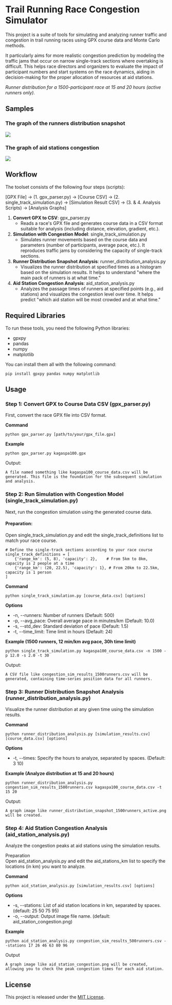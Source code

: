 # **Trail Running Race Congestion Simulator**

This project is a suite of tools for simulating and analyzing runner traffic and congestion in trail running races using GPX course data and Monte Carlo methods.

It particularly aims for more realistic congestion prediction by modeling the traffic jams that occur on narrow single-track sections where overtaking is difficult. This helps race directors and organizers to evaluate the impact of participant numbers and start systems on the race dynamics, aiding in decision-making for the proper allocation of resources at aid stations.

*Runner distribution for a 1500-participant race at 15 and 20 hours (active runners only).*

## Samples 

### The graph of the runners distribution snapshot

![](./sample/runner_distribution_snapshot_500runners_active.png)


### The graph of aid stations congestion

![](./sample/aid_station_congestion.png)

## **Workflow**

The toolset consists of the following four steps (scripts):

[GPX File] -> (1. gpx_parser.py) -> [Course CSV] -> (2. single_track_simulation.py) -> [Simulation Result CSV] -> (3. & 4. Analysis Scripts) -> [Analysis Graphs]

1. **Convert GPX to CSV**: gpx_parser.py  
   * Reads a race's GPX file and generates course data in a CSV format suitable for analysis (including distance, elevation, gradient, etc.).  
2. **Simulation with Congestion Model**: single_track_simulation.py  
   * Simulates runner movements based on the course data and parameters (number of participants, average pace, etc.). It reproduces traffic jams by considering the capacity of single-track sections.  
3. **Runner Distribution Snapshot Analysis**: runner_distribution_analysis.py  
   * Visualizes the runner distribution at specified times as a histogram based on the simulation results. It helps to understand "where the main pack of runners is at what time."  
4. **Aid Station Congestion Analysis**: aid_station_analysis.py  
   * Analyzes the passage times of runners at specified points (e.g., aid stations) and visualizes the congestion level over time. It helps predict "which aid station will be most crowded and at what time."

## **Required Libraries**

To run these tools, you need the following Python libraries:

* gpxpy  
* pandas  
* numpy  
* matplotlib

You can install them all with the following command:

```shell
pip install gpxpy pandas numpy matplotlib
```

## **Usage**

### **Step 1: Convert GPX to Course Data CSV (gpx_parser.py)**

First, convert the race GPX file into CSV format.

**Command**

```shell
python gpx_parser.py [path/to/your/gpx_file.gpx]
```

**Example**

```shell
python gpx_parser.py kagaspa100.gpx
```

Output:

```shell
A file named something like kagaspa100_course_data.csv will be generated. This file is the foundation for the subsequent simulation and analysis.
```

### **Step 2: Run Simulation with Congestion Model (single_track_simulation.py)**

Next, run the congestion simulation using the generated course data.

#### Preparation: 

Open single_track_simulation.py and edit the single_track_definitions list to match your race course.  

```shell
# Define the single-track sections according to your race course  
single_track_definitions = [  
    {'range_km': (5, 8), 'capacity': 2},    # From 5km to 8km, capacity is 2 people at a time  
    {'range_km': (20, 22.5), 'capacity': 1}, # From 20km to 22.5km, capacity is 1 person  
]
```

**Command**

```shell
python single_track_simulation.py [course_data.csv] [options]
```

**Options**

* -n, --runners: Number of runners (Default: 500)  
* -p, --avg_pace: Overall average pace in minutes/km (Default: 10.0)  
* -s, --std_dev: Standard deviation of pace (Default: 1.5)  
* -t, --time_limit: Time limit in hours (Default: 24)

**Example (1500 runners, 12 min/km avg pace, 30h time limit)**

```shell
python single_track_simulation.py kagaspa100_course_data.csv -n 1500 -p 12.0 -s 2.0 -t 30
``` 

Output:
```shell  
A CSV file like congestion_sim_results_1500runners.csv will be generated, containing time-series position data for all runners.
```

### **Step 3: Runner Distribution Snapshot Analysis (runner_distribution_analysis.py)**

Visualize the runner distribution at any given time using the simulation results.

**Command**

```shell
python runner_distribution_analysis.py [simulation_results.csv] [course_data.csv] [options]
```

**Options**

* -t, --times: Specify the hours to analyze, separated by spaces. (Default: 3 10)

**Example (Analyze distribution at 15 and 20 hours)**

```shell
python runner_distribution_analysis.py congestion_sim_results_1500runners.csv kagaspa100_course_data.csv -t 15 20
```

Output:  
```shell
A graph image like runner_distribution_snapshot_1500runners_active.png will be created.
```

### **Step 4: Aid Station Congestion Analysis (aid_station_analysis.py)**

Analyze the congestion peaks at aid stations using the simulation results.

Preparation  
Open aid_station_analysis.py and edit the aid_stations_km list to specify the locations (in km) you want to analyze.  

**Command**

```shell
python aid_station_analysis.py [simulation_results.csv] [options]
```

**Options**

* -s, --stations: List of aid station locations in km, separated by spaces. (default: 25 50 75 95)
* -o, --output: Output image file name. (default: aid_station_congestion.png)

**Example**

```shell
python aid_station_analysis.py congestion_sim_results_500runners.csv --stations 17 26 46 63 80 96
``` 

Output  
```shell
A graph image like aid_station_congestion.png will be created, allowing you to check the peak congestion times for each aid station.
```

## **License**

This project is released under the [MIT License](https://www.google.com/search?q=LICENSE).